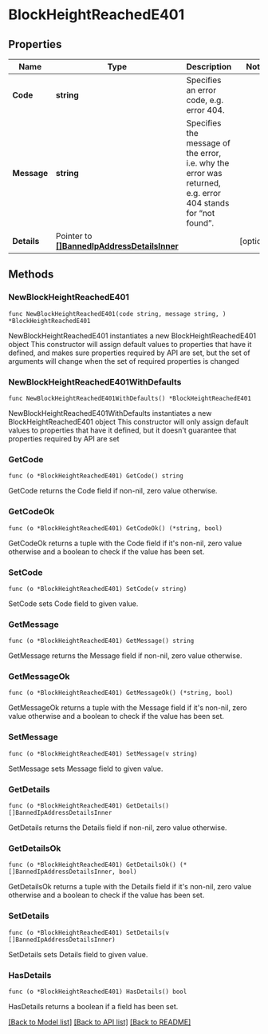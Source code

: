 # BlockHeightReachedE401

## Properties

Name | Type | Description | Notes
------------ | ------------- | ------------- | -------------
**Code** | **string** | Specifies an error code, e.g. error 404. | 
**Message** | **string** | Specifies the message of the error, i.e. why the error was returned, e.g. error 404 stands for “not found”. | 
**Details** | Pointer to [**[]BannedIpAddressDetailsInner**](BannedIpAddressDetailsInner.md) |  | [optional] 

## Methods

### NewBlockHeightReachedE401

`func NewBlockHeightReachedE401(code string, message string, ) *BlockHeightReachedE401`

NewBlockHeightReachedE401 instantiates a new BlockHeightReachedE401 object
This constructor will assign default values to properties that have it defined,
and makes sure properties required by API are set, but the set of arguments
will change when the set of required properties is changed

### NewBlockHeightReachedE401WithDefaults

`func NewBlockHeightReachedE401WithDefaults() *BlockHeightReachedE401`

NewBlockHeightReachedE401WithDefaults instantiates a new BlockHeightReachedE401 object
This constructor will only assign default values to properties that have it defined,
but it doesn't guarantee that properties required by API are set

### GetCode

`func (o *BlockHeightReachedE401) GetCode() string`

GetCode returns the Code field if non-nil, zero value otherwise.

### GetCodeOk

`func (o *BlockHeightReachedE401) GetCodeOk() (*string, bool)`

GetCodeOk returns a tuple with the Code field if it's non-nil, zero value otherwise
and a boolean to check if the value has been set.

### SetCode

`func (o *BlockHeightReachedE401) SetCode(v string)`

SetCode sets Code field to given value.


### GetMessage

`func (o *BlockHeightReachedE401) GetMessage() string`

GetMessage returns the Message field if non-nil, zero value otherwise.

### GetMessageOk

`func (o *BlockHeightReachedE401) GetMessageOk() (*string, bool)`

GetMessageOk returns a tuple with the Message field if it's non-nil, zero value otherwise
and a boolean to check if the value has been set.

### SetMessage

`func (o *BlockHeightReachedE401) SetMessage(v string)`

SetMessage sets Message field to given value.


### GetDetails

`func (o *BlockHeightReachedE401) GetDetails() []BannedIpAddressDetailsInner`

GetDetails returns the Details field if non-nil, zero value otherwise.

### GetDetailsOk

`func (o *BlockHeightReachedE401) GetDetailsOk() (*[]BannedIpAddressDetailsInner, bool)`

GetDetailsOk returns a tuple with the Details field if it's non-nil, zero value otherwise
and a boolean to check if the value has been set.

### SetDetails

`func (o *BlockHeightReachedE401) SetDetails(v []BannedIpAddressDetailsInner)`

SetDetails sets Details field to given value.

### HasDetails

`func (o *BlockHeightReachedE401) HasDetails() bool`

HasDetails returns a boolean if a field has been set.


[[Back to Model list]](../README.md#documentation-for-models) [[Back to API list]](../README.md#documentation-for-api-endpoints) [[Back to README]](../README.md)


